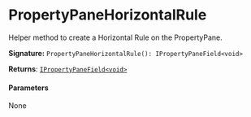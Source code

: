 # PropertyPaneHorizontalRule

Helper method to create a Horizontal Rule on the PropertyPane.

**Signature:** `PropertyPaneHorizontalRule(): IPropertyPaneField<void>`

**Returns**: [`IPropertyPaneField<void>`](../sp-client-preview/ipropertypanefield.md)



#### Parameters
None

